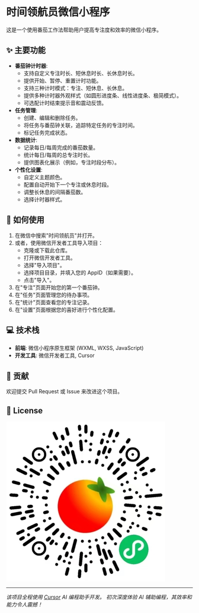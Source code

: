 # 时间领航员微信小程序

这是一个使用番茄工作法帮助用户提高专注度和效率的微信小程序。

## ✨ 主要功能

*   **番茄钟计时器**:
    *   支持自定义专注时长、短休息时长、长休息时长。
    *   提供开始、暂停、重置计时功能。
    *   支持三种计时模式：专注、短休息、长休息。
    *   提供多种计时器外观样式（如圆形进度条、线性进度条、极简模式）。
    *   可选配计时结束提示音和震动反馈。
*   **任务管理**:
    *   创建、编辑和删除任务。
    *   将任务与番茄钟关联，追踪特定任务的专注时间。
    *   标记任务完成状态。
*   **数据统计**:
    *   记录每日/每周完成的番茄数量。
    *   统计每日/每周的总专注时长。
    *   提供图表化展示（例如，专注时段分布）。
*   **个性化设置**:
    *   自定义主题颜色。
    *   配置自动开始下一个专注或休息时段。
    *   调整长休息的间隔番茄数。
    *   选择计时器样式。

## 🚀 如何使用

1.  在微信中搜索"时间领航员"并打开。
2.  或者，使用微信开发者工具导入项目：
    *   克隆或下载此仓库。
    *   打开微信开发者工具。
    *   选择"导入项目"。
    *   选择项目目录，并填入您的 AppID（如果需要）。
    *   点击"导入"。
3.  在"专注"页面开始您的第一个番茄钟。
4.  在"任务"页面管理您的待办事项。
5.  在"统计"页面查看您的专注记录。
6.  在"设置"页面根据您的喜好进行个性化配置。

## 💻 技术栈

*   **前端**: 微信小程序原生框架 (WXML, WXSS, JavaScript)
*   **开发工具**: 微信开发者工具, Cursor

## 🤝 贡献

欢迎提交 Pull Request 或 Issue 来改进这个项目。

## 📄 License

![小程序二维码](test.jpg)

---

*该项目全程使用 [Cursor](https://cursor.sh/) AI 编程助手开发。 初次深度体验 AI 辅助编程，其效率和能力令人震撼！* 